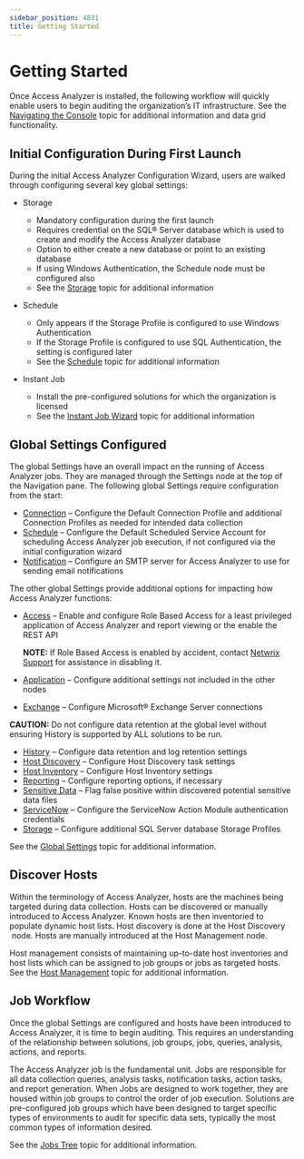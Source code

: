 ```yaml
---
sidebar_position: 4831
title: Getting Started
---
```


# Getting Started

Once Access Analyzer is installed, the following workflow will quickly enable users to begin auditing the organization’s IT infrastructure. See the [Navigating the Console](Admin/Navigate/Overview "Navigating the Console") topic for additional information and data grid functionality.

## Initial Configuration During First Launch

During the initial Access Analyzer Configuration Wizard, users are walked through configuring several key global settings:

* Storage

  * Mandatory configuration during the first launch
  * Requires credential on the SQL® Server database which is used to create and modify the Access Analyzer database
  * Option to either create a new database or point to an existing database
  * If using Windows Authentication, the Schedule node must be configured also
  * See the [Storage](Admin/Settings/Storage/Overview "Navigates to the Storage section") topic for additional information
* Schedule

  * Only appears if the Storage Profile is configured to use Windows Authentication
  * If the Storage Profile is configured to use SQL Authentication, the setting is configured later
  * See the [Schedule](Admin/Settings/Schedule "Navigates to the Schedule section") topic for additional information
* Instant Job

  * Install the pre-configured solutions for which the organization is licensed
  * See the [Instant Job Wizard](Admin/Jobs/InstantJobs/Overview "Navigates to the Instant Job Wizard section") topic for additional information

## Global Settings Configured

The global Settings have an overall impact on the running of Access Analyzer jobs. They are managed through the Settings node at the top of the Navigation pane. The following global Settings require configuration from the start:

* [Connection](Admin/Settings/Connection/Overview "Navigates to the Connection section") – Configure the Default Connection Profile and additional Connection Profiles as needed for intended data collection
* [Schedule](Admin/Settings/Schedule "Navigates to the Schedule section") – Configure the Default Scheduled Service Account for scheduling Access Analyzer job execution, if not configured via the initial configuration wizard
* [Notification](Admin/Settings/Notification "Navigates to the Notification section") – Configure an SMTP server for Access Analyzer to use for sending email notifications

The other global Settings provide additional options for impacting how Access Analyzer functions:

* [Access](Admin/Settings/Access/Overview "Navigates to the Access section") – Enable and configure Role Based Access for a least privileged application of Access Analyzer and report viewing or the enable the REST API

  **NOTE:** If Role Based Access is enabled by accident, contact [Netwrix Support](https://www.netwrix.com/support.html "Netwrix Support") for assistance in disabling it.
* [Application](Admin/Settings/Application/Overview "Navigates to the Application section") – Configure additional settings not included in the other nodes
* [Exchange](Admin/Settings/Exchange "Navigates to the Exchange section") – Configure Microsoft® Exchange Server connections

**CAUTION:** Do not configure data retention at the global level without ensuring History is supported by ALL solutions to be run.

* [History](Admin/Settings/History "Navigates to the History section") – Configure data retention and log retention settings
* [Host Discovery](Admin/Settings/HostDiscovery "Navigates to the Host Discovery section") – Configure Host Discovery task settings
* [Host Inventory](Admin/Settings/HostInventory "Navigates to the Host Inventory section") – Configure Host Inventory settings
* [Reporting](Admin/Settings/Reporting "Navigates to the Reporting section") – Configure reporting options, if necessary
* [Sensitive Data](Admin/Settings/SensitiveData/Overview "Navigates to the Sensitive Data section") – Flag false positive within discovered potential sensitive data files
* [ServiceNow](Admin/Settings/ServiceNow "Navigates to the ServiceNow section") – Configure the ServiceNow Action Module authentication credentials
* [Storage](Admin/Settings/Storage/Overview "Navigates to the Storage section") – Configure additional SQL Server database Storage Profiles

See the [Global Settings](Admin/Settings/Overview "Navigates to the Global Settings section") topic for additional information.

## Discover Hosts

Within the terminology of Access Analyzer, hosts are the machines being targeted during data collection. Hosts can be discovered or manually introduced to Access Analyzer. Known hosts are then inventoried to populate dynamic host lists. Host discovery is done at the Host Discovery  node. Hosts are manually introduced at the Host Management node.

Host management consists of maintaining up-to-date host inventories and host lists which can be assigned to job groups or jobs as targeted hosts. See the [Host Management](Admin/HostManagement/Overview "Navigates to the Host Management section") topic for additional information.

## Job Workflow

Once the global Settings are configured and hosts have been introduced to Access Analyzer, it is time to begin auditing. This requires an understanding of the relationship between solutions, job groups, jobs, queries, analysis, actions, and reports.

The Access Analyzer job is the fundamental unit. Jobs are responsible for all data collection queries, analysis tasks, notification tasks, action tasks, and report generation. When Jobs are designed to work together, they are housed within job groups to control the order of job execution. Solutions are pre-configured job groups which have been designed to target specific types of environments to audit for specific data sets, typically the most common types of information desired.

See the [Jobs Tree](Admin/Jobs/Overview "Jobs Tree") topic for additional information.